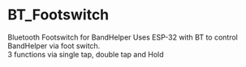 # BT_Footswitch
Bluetooth Footswitch for BandHelper
Uses ESP-32 with BT to control BandHelper via foot switch.  
3 functions via single tap, double tap and Hold 
